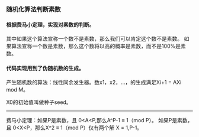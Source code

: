 ### 随机化算法判断素数
#### 根据费马小定理，实现对素数的判断。

其中如果这个算法宣称一个数不是素数，那么我们可以肯定这个数不是素数。
如果算法宣称一个数是素数，那么这个数将以高的概率是素数，而不是100%是素数。

#### 代码实现用到了伪随机数的生成。

产生随机数的算法：线性同余发生器。数x1，x2，…，的生成满足Xi+1 = AXi mod M。

X0的初始值叫做种子seed。



---
费马小定理：如果P是素数，且 0<A<P,那么A^P-1 ≡ 1（mod P）。
如果P是素数，且 0<X<P，那么X^2 ≡ 1（mod P）仅有两个解 X = 1,P-1。 
